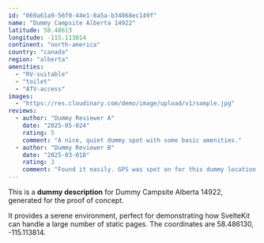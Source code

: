 ```yaml
---
id: "069a61a9-56f0-44e1-8a5a-b34068ec149f"
name: "Dummy Campsite Alberta 14922"
latitude: 58.48613
longitude: -115.113814
continent: "north-america"
country: "canada"
region: "alberta"
amenities:
  - "RV-suitable"
  - "toilet"
  - "ATV-access"
images:
  - "https://res.cloudinary.com/demo/image/upload/v1/sample.jpg"
reviews:
  - author: "Dummy Reviewer A"
    date: "2025-05-024"
    rating: 5
    comment: "A nice, quiet dummy spot with some basic amenities."
  - author: "Dummy Reviewer B"
    date: "2025-03-018"
    rating: 3
    comment: "Found it easily. GPS was spot on for this dummy location."
---
```


This is a **dummy description** for Dummy Campsite Alberta 14922, generated for the proof of concept.

It provides a serene environment, perfect for demonstrating how SvelteKit can handle a large number of static pages. The coordinates are 58.486130, -115.113814.
